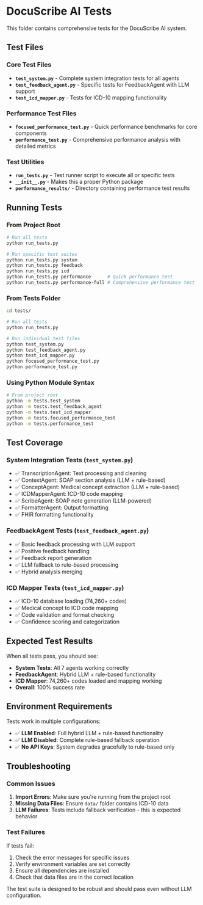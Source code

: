 # DocuScribe AI Tests

This folder contains comprehensive tests for the DocuScribe AI system.

## Test Files

### Core Test Files

- **`test_system.py`** - Complete system integration tests for all agents
- **`test_feedback_agent.py`** - Specific tests for FeedbackAgent with LLM support  
- **`test_icd_mapper.py`** - Tests for ICD-10 mapping functionality

### Performance Test Files

- **`focused_performance_test.py`** - Quick performance benchmarks for core components
- **`performance_test.py`** - Comprehensive performance analysis with detailed metrics

### Test Utilities

- **`run_tests.py`** - Test runner script to execute all or specific tests
- **`__init__.py`** - Makes this a proper Python package
- **`performance_results/`** - Directory containing performance test results

## Running Tests

### From Project Root

```bash
# Run all tests
python run_tests.py

# Run specific test suites
python run_tests.py system
python run_tests.py feedback  
python run_tests.py icd
python run_tests.py performance      # Quick performance test
python run_tests.py performance-full # Comprehensive performance test
```

### From Tests Folder

```bash
cd tests/

# Run all tests
python run_tests.py

# Run individual test files
python test_system.py
python test_feedback_agent.py
python test_icd_mapper.py
python focused_performance_test.py
python performance_test.py
```

### Using Python Module Syntax

```bash
# From project root
python -m tests.test_system
python -m tests.test_feedback_agent
python -m tests.test_icd_mapper
python -m tests.focused_performance_test
python -m tests.performance_test
```

## Test Coverage

### System Integration Tests (`test_system.py`)
- ✅ TranscriptionAgent: Text processing and cleaning
- ✅ ContextAgent: SOAP section analysis (LLM + rule-based)  
- ✅ ConceptAgent: Medical concept extraction (LLM + rule-based)
- ✅ ICDMapperAgent: ICD-10 code mapping
- ✅ ScribeAgent: SOAP note generation (LLM-powered)
- ✅ FormatterAgent: Output formatting
- ✅ FHIR formatting functionality

### FeedbackAgent Tests (`test_feedback_agent.py`) 
- ✅ Basic feedback processing with LLM support
- ✅ Positive feedback handling
- ✅ Feedback report generation
- ✅ LLM fallback to rule-based processing
- ✅ Hybrid analysis merging

### ICD Mapper Tests (`test_icd_mapper.py`)
- ✅ ICD-10 database loading (74,260+ codes)
- ✅ Medical concept to ICD code mapping
- ✅ Code validation and format checking
- ✅ Confidence scoring and categorization

## Expected Test Results

When all tests pass, you should see:
- **System Tests**: All 7 agents working correctly
- **FeedbackAgent**: Hybrid LLM + rule-based functionality
- **ICD Mapper**: 74,260+ codes loaded and mapping working
- **Overall**: 100% success rate

## Environment Requirements

Tests work in multiple configurations:
- ✅ **LLM Enabled**: Full hybrid LLM + rule-based functionality
- ✅ **LLM Disabled**: Complete rule-based fallback operation
- ✅ **No API Keys**: System degrades gracefully to rule-based only

## Troubleshooting

### Common Issues

1. **Import Errors**: Make sure you're running from the project root
2. **Missing Data Files**: Ensure `data/` folder contains ICD-10 data
3. **LLM Failures**: Tests include fallback verification - this is expected behavior

### Test Failures

If tests fail:
1. Check the error messages for specific issues
2. Verify environment variables are set correctly  
3. Ensure all dependencies are installed
4. Check that data files are in the correct location

The test suite is designed to be robust and should pass even without LLM configuration.
